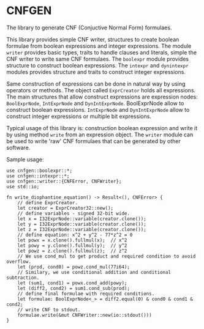# CNFGEN

The library to generate CNF (Conjuctive Normal Form) formulaes.

This library provides simple CNF writer, structures to create boolean formulae from
boolean expressions and integer expressions. The module `writer` provides
basic types, traits to handle clauses and literals, simple the CNF writer to write
same CNF formulaes. The `boolexpr` module provides structure to construct boolean
expressions. The `intexpr` and `dynintexpr` modules provides structure and traits to
construct integer expressions.

Same construction of expressions can be done in natural way by using operators or
methods. The object called `ExprCreator` holds all expressions. The main structures
that allow construct expressions are expression nodes: `BoolExprNode`, `IntExprNode`
and `DynIntExprNode`. BoolExprNode allow to construct boolean expressions.
`IntExprNode` and `DynIntExprNode` allow to construct integer expressions or multiple
bit expressions.

Typical usage of this library is: construction boolean expression and write it by using
method `write` from an expression object. The `writer` module can be used to write
'raw' CNF formulaes that can be generated by other software.

Sample usage:

```
use cnfgen::boolexpr::*;
use cnfgen::intexpr::*;
use cnfgen::writer::{CNFError, CNFWriter};
use std::io;

fn write_diophantine_equation() -> Result<(), CNFError> {
    // define ExprCreator.
    let creator = ExprCreator32::new();
    // define variables - signed 32-bit wide.
    let x = I32ExprNode::variable(creator.clone());
    let y = I32ExprNode::variable(creator.clone());
    let z = I32ExprNode::variable(creator.clone());
    // define equation: x^2 + y^2 - 77*z^2 = 0
    let powx = x.clone().fullmul(x);  // x^2
    let powy = y.clone().fullmul(y);  // y^2
    let powz = z.clone().fullmul(z);  // z^2
    // We use cond_mul to get product and required condition to avoid overflow.
    let (prod, cond0) = powz.cond_mul(77i64);
    // Similary, we use conditional addition and conditional subtraction.
    let (sum1, cond1) = powx.cond_add(powy);
    let (diff2, cond2) = sum1.cond_sub(prod);
    // define final formulae with required conditions.
    let formulae: BoolExprNode<_> = diff2.equal(0) & cond0 & cond1 & cond2;
    // write CNF to stdout.
    formulae.write(&mut CNFWriter::new(io::stdout()))
}
```
